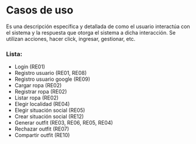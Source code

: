 # Casos de uso

Es una descripción específica y detallada de como el usuario interactúa con el sistema y la respuesta que otorga el sistema a dicha interacción.
Se utilizan acciones, hacer click, ingresar, gestionar, etc.

### Lista:

-   Login (RE01)
-   Registro usuario (RE01, RE08)
-   Registro usuario google (RE09)
-   Cargar ropa (RE02)
-   Registrar ropa (RE02)
-   Listar ropa (RE02)
-   Elegir localidad (RE04)
-   Elegir situación social (RE05)
-   Crear situación social (RE12)
-   Generar outfit (RE03, RE06, RE05, RE04)
-   Rechazar outfit (RE07)
-   Compartir outfit (RE10)
